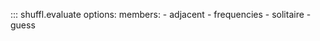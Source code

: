 ::: shuffl.evaluate
    options:
        members:
        - adjacent
        - frequencies
        - solitaire
        - guess